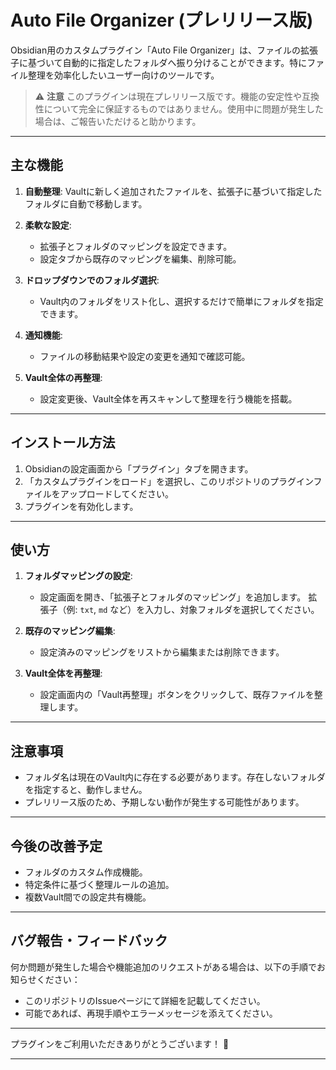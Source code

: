 # Auto File Organizer (プレリリース版)

Obsidian用のカスタムプラグイン「Auto File Organizer」は、ファイルの拡張子に基づいて自動的に指定したフォルダへ振り分けることができます。特にファイル整理を効率化したいユーザー向けのツールです。

> ⚠️ **注意**
> このプラグインは現在プレリリース版です。機能の安定性や互換性について完全に保証するものではありません。使用中に問題が発生した場合は、ご報告いただけると助かります。

---

## 主な機能

1. **自動整理**:
   Vaultに新しく追加されたファイルを、拡張子に基づいて指定したフォルダに自動で移動します。

2. **柔軟な設定**:
   - 拡張子とフォルダのマッピングを設定できます。
   - 設定タブから既存のマッピングを編集、削除可能。

3. **ドロップダウンでのフォルダ選択**:
   - Vault内のフォルダをリスト化し、選択するだけで簡単にフォルダを指定できます。

4. **通知機能**:
   - ファイルの移動結果や設定の変更を通知で確認可能。

5. **Vault全体の再整理**:
   - 設定変更後、Vault全体を再スキャンして整理を行う機能を搭載。

---

## インストール方法

1. Obsidianの設定画面から「プラグイン」タブを開きます。
2. 「カスタムプラグインをロード」を選択し、このリポジトリのプラグインファイルをアップロードしてください。
3. プラグインを有効化します。

---

## 使い方

1. **フォルダマッピングの設定**:
   - 設定画面を開き、「拡張子とフォルダのマッピング」を追加します。
     拡張子（例: `txt`, `md` など）を入力し、対象フォルダを選択してください。

2. **既存のマッピング編集**:
   - 設定済みのマッピングをリストから編集または削除できます。

3. **Vault全体を再整理**:
   - 設定画面内の「Vault再整理」ボタンをクリックして、既存ファイルを整理します。

---

## 注意事項

- フォルダ名は現在のVault内に存在する必要があります。存在しないフォルダを指定すると、動作しません。
- プレリリース版のため、予期しない動作が発生する可能性があります。

---

## 今後の改善予定

- フォルダのカスタム作成機能。
- 特定条件に基づく整理ルールの追加。
- 複数Vault間での設定共有機能。

---

## バグ報告・フィードバック

何か問題が発生した場合や機能追加のリクエストがある場合は、以下の手順でお知らせください：
- このリポジトリのIssueページにて詳細を記載してください。
- 可能であれば、再現手順やエラーメッセージを添えてください。

---

プラグインをご利用いただきありがとうございます！ 🙌

---
